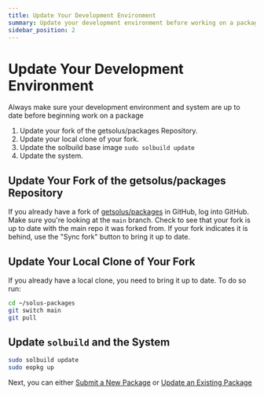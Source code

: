 ```yaml
---
title: Update Your Development Environment
summary: Update your development environment before working on a package
sidebar_position: 2
---
```


# Update Your Development Environment

Always make sure your development environment and system are up to date before beginning work on a package

1. Update your fork of the getsolus/packages Repository.
2. Update your local clone of your fork.
3. Update the solbuild base image `sudo solbuild update`
4. Update the system.

## Update Your Fork of the getsolus/packages Repository

If you already have a fork of [getsolus/packages](https://github.com/getsolus/packages) in GitHub, log into GitHub. Make sure you're looking at the `main` branch. Check to see that your fork is up to date with the main repo it was forked from. If your fork indicates it is behind, use the "Sync fork" button to bring it up to date.

## Update Your Local Clone of Your Fork

If you already have a local clone, you need to bring it up to date. To do so run:

```bash
cd ~/solus-packages
git switch main
git pull
```

## Update `solbuild` and the System

```bash
sudo solbuild update
sudo eopkg up
```

Next, you can either [Submit a New Package](creating-a-new-package.md) or [Update an Existing Package](updating-an-existing-package.md)
